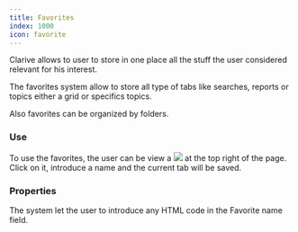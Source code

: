```yaml
---
title: Favorites
index: 1000
icon: favorite
---
```



Clarive allows to user to store in one place all the stuff the user considered relevant for his interest.


The favorites system allow to store all type of tabs like searches, reports or topics either a grid or specifics topics.


Also favorites can be organized by folders.


### Use


To use the favorites, the user can be view a <img src="/static/images/icons/favorite.png" /> at the top right of the page. Click on it, introduce a name and the current tab will be saved.



### Properties


The system let the user to introduce any HTML code in the Favorite name field. 
